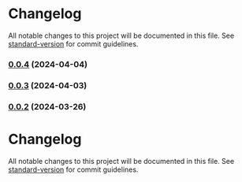 # Changelog

All notable changes to this project will be documented in this file. See [standard-version](https://github.com/conventional-changelog/standard-version) for commit guidelines.

### [0.0.4](https://github.com/Celerway/labrador/compare/v0.0.3...v0.0.4) (2024-04-04)

### [0.0.3](https://github.com/Celerway/labrador/compare/v0.0.2...v0.0.3) (2024-04-03)

### [0.0.2](https://github.com/Celerway/labrador/compare/v0.0.1...v0.0.2) (2024-03-26)

# Changelog

All notable changes to this project will be documented in this file. See [standard-version](https://github.com/conventional-changelog/standard-version) for commit guidelines.

